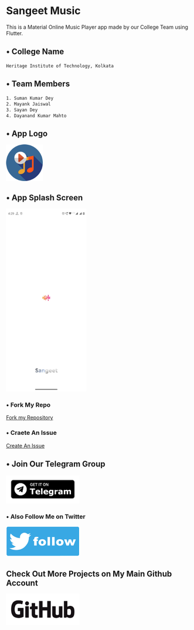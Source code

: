 # Sangeet Music

This is a Material Online Music Player app made by our College Team using Flutter.

## • College Name

    Heritage Institute of Technology, Kolkata

## • Team Members

    1. Suman Kumar Dey
    2. Mayank Jaiswal
    3. Sayan Dey
    4. Dayanand Kumar Mahto

## • App Logo

<img src="./assets/ic_launcher.png" width="100"/>

## • App Splash Screen

<img src="./assets/splash.jpeg" height="500"/>

### • Fork My Repo

[Fork my Repository](https://github.com/sumanishere/Sangeet/fork)

### • Craete An Issue

[Create An Issue](https://github.com/sumanishere/Sangeet/issues/new)

## • Join Our Telegram Group

[<img src="./assets/get_telegram.png" width="200"/>](https://telegram.me/sangeetmusicapp)

### • Also Follow Me on Twitter

[<img src="./assets/tweet.png" width="200" height="85"/>](https://twitter.com/@iam_sumandey)

## Check Out More Projects on My Main Github Account

[<img src="./assets/GitHub_Logo.png" width="200" height="85"/>](https://github.com/sumandey07)
